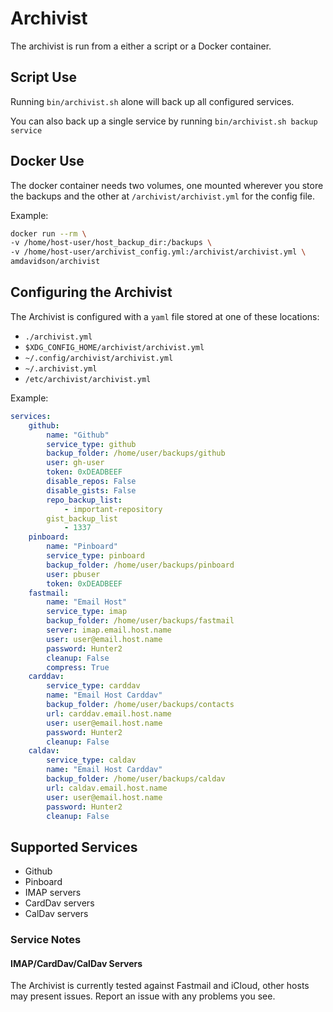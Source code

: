 # Archivist 

The archivist is run from a either a script or a Docker container.

## Script Use
Running `bin/archivist.sh` alone will back up all configured services.

You can also back up a single service by running `bin/archivist.sh backup service`

## Docker Use

The docker container needs two volumes, one mounted wherever you store the backups and 
the other at `/archivist/archivist.yml` for the config file.

Example:
```bash
docker run --rm \
-v /home/host-user/host_backup_dir:/backups \
-v /home/host-user/archivist_config.yml:/archivist/archivist.yml \
amdavidson/archivist
```


## Configuring the Archivist

The Archivist is configured with a `yaml` file stored at one of these locations:
- `./archivist.yml`
- `$XDG_CONFIG_HOME/archivist/archivist.yml`
- `~/.config/archivist/archivist.yml`
- `~/.archivist.yml`
- `/etc/archivist/archivist.yml`

Example:
```yaml
services:
    github:
        name: "Github"
        service_type: github
        backup_folder: /home/user/backups/github
        user: gh-user 
        token: 0xDEADBEEF
        disable_repos: False
        disable_gists: False
        repo_backup_list:
            - important-repository
        gist_backup_list
            - 1337
    pinboard:
        name: "Pinboard"
        service_type: pinboard
        backup_folder: /home/user/backups/pinboard
        user: pbuser
        token: 0xDEADBEEF
    fastmail:
        name: "Email Host"
        service_type: imap
        backup_folder: /home/user/backups/fastmail
        server: imap.email.host.name
        user: user@email.host.name 
        password: Hunter2 
        cleanup: False
        compress: True
    carddav:
        service_type: carddav
        name: "Email Host Carddav"
        backup_folder: /home/user/backups/contacts
        url: carddav.email.host.name
        user: user@email.host.name 
        password: Hunter2 
        cleanup: False
    caldav:
        service_type: caldav
        name: "Email Host Carddav"
        backup_folder: /home/user/backups/caldav
        url: caldav.email.host.name
        user: user@email.host.name 
        password: Hunter2 
        cleanup: False
```

## Supported Services

- Github
- Pinboard
- IMAP servers
- CardDav servers
- CalDav servers

### Service Notes

#### IMAP/CardDav/CalDav Servers
The Archivist is currently tested against Fastmail and iCloud, other hosts may present issues. Report an issue with any problems you see.
